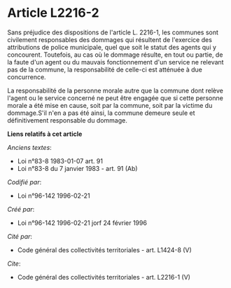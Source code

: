 # Article L2216-2

Sans préjudice des dispositions de l'article L. 2216-1, les communes sont civilement responsables des dommages qui résultent
de l'exercice des attributions de police municipale, quel que soit le statut des agents qui y concourent. Toutefois, au cas
où le dommage résulte, en tout ou partie, de la faute d'un agent ou du mauvais fonctionnement d'un service ne relevant pas de
la commune, la responsabilité de celle-ci est atténuée à due concurrence. 

La responsabilité de la personne morale autre que la commune dont relève l'agent ou le service concerné ne peut être engagée
que si cette personne morale a été mise en cause, soit par la commune, soit par la victime du dommage.S'il n'en a pas été
ainsi, la commune demeure seule et définitivement responsable du dommage.

**Liens relatifs à cet article**

_Anciens textes_:

  - Loi n°83-8 1983-01-07 art. 91
  - Loi n°83-8 du 7 janvier 1983 - art. 91 (Ab)

_Codifié par_:

  - Loi n°96-142 1996-02-21

_Créé par_:

  - Loi n°96-142 1996-02-21 jorf 24 février 1996

_Cité par_:

  - Code général des collectivités territoriales - art. L1424-8 (V)

_Cite_:

  - Code général des collectivités territoriales - art. L2216-1 (V)
